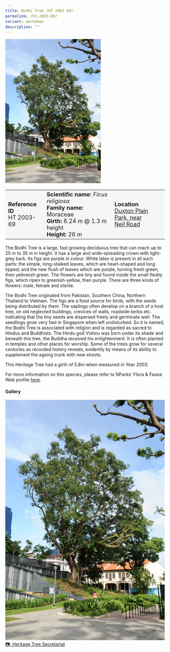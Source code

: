 ```yaml
---
title: Bodhi Tree (HT 2003 69)
permalink: /ht-2003-69/
variant: markdown
description: ""
---
```

<div class="isomer-image-wrapper">
<img style="width: 60%" src="/images/Heritage_trees_photos/ficrel_ht2003-69_habit.jpg">
</div><table style="minWidth: 100px; font-size: 18px; background: #F4F6F7">
<tbody><tr>
<td rowspan="1" colspan="1">
<strong>Reference ID</strong>
<br>HT 2003-69
</td>
<td rowspan="1" colspan="1">
	<strong>Scientific name:</strong> <em>Ficus religiosa</em>
<br><strong>Family name: </strong>Moraceae
<br><strong>Girth: </strong>6.24 m @ 1.3 m height
<br><strong>Height: </strong>26 m
</td>
<td rowspan="1" colspan="1">
<strong>Location</strong><a href="https://www.onemap.gov.sg/?lat=1.2781679999984281&amp;lng=103.84143100000054">
 <br>Duxton Plain Park, near<br>Neil Road</a>
</td>
</tr>
</tbody>
</table>
<p>The Bodhi Tree is a large, fast growing deciduous tree that can reach up to 25 m to 35 m in height. It has a large and wide-spreading crown with light-grey bark. Its figs are purple in colour. White latex is present in all such parts: the simple, long-stalked leaves, which are heart-shaped and long tipped; and the new flush of leaves which are purple, turning fresh green, then yellowish green. The flowers are tiny and found inside the small fleshy figs, which ripen to greenish-yellow, then purple. There are three kinds of flowers: male, female and sterile.</p>
  
<p>The Bodhi Tree originated from Pakistan, Southern China, Northern Thailand to Vietnam. The figs are a food source for birds, with the seeds being distributed by them. The saplings often develop on a branch of a host tree, on old neglected buildings, crevices of walls, roadside kerbs etc. indicating that the tiny seeds are dispersed freely and germinate well. The seedlings grow very fast in Singapore when left undisturbed. So it is named, the Bodhi Tree is associated with religion and is regarded as sacred to Hindus and Buddhists. The Hindu god Vishnu was born under its shade and beneath this tree, the Buddha received his enlightenment. It is often planted in temples and other places for worship. Some of the trees grow for several centuries as recorded history reveals, evidently by means of its ability to supplement the ageing trunk with new shoots.</p>

<p>This Heritage Tree had a girth of 5.8m when measured in Year 2003.</p>

<p>For more information on this species, please refer to NParks' Flora &amp; Fauna Web profile <a href="https://www.nparks.gov.sg/florafaunaweb/flora/2/9/2915">here</a>.</p>

<h4><b>Gallery</b></h4>
<div class="isomer-card-grid">
<a href="/images/Heritage_trees_photos/ficrel_ht2003-69_habit.jpg" class="isomer-card">
<div class="isomer-card-image">
<div class="isomer-image-wrapper"><img src="/images/Heritage_trees_photos/ficrel_ht2003-69_habit.jpg"></div></div>
<div class="isomer-card-body"><div class="isomer-card-description">📷: Heritage Tree Secretariat</div></div></a><br></div>